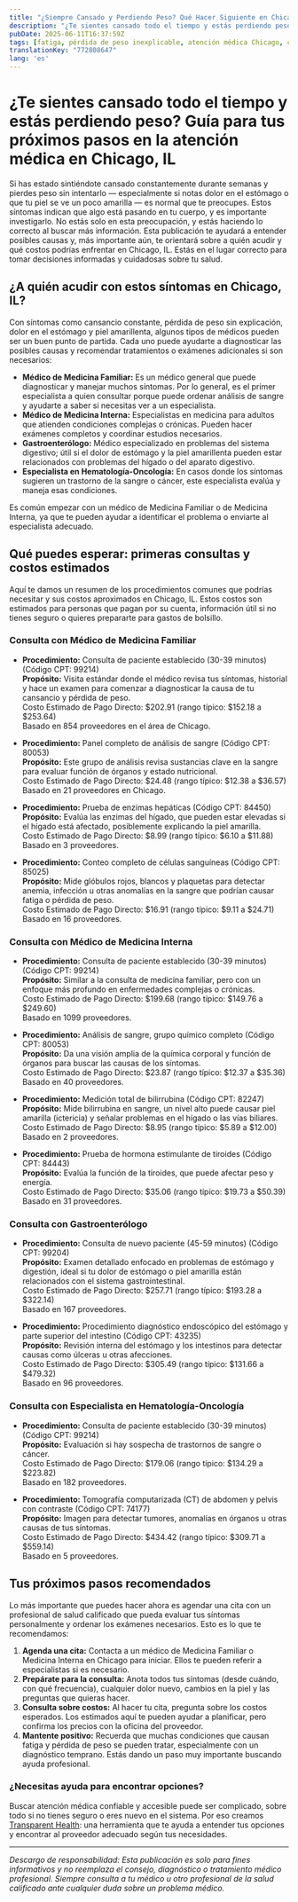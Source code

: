 ```yaml
---
title: "¿Siempre Cansado y Perdiendo Peso? Qué Hacer Siguiente en Chicago, IL"
description: "¿Te sientes cansado todo el tiempo y estás perdiendo peso sin intentarlo? Aprende a quién acudir y qué esperar para atención médica en Chicago, IL."
pubDate: 2025-06-11T16:37:59Z
tags: [fatiga, pérdida de peso inexplicable, atención médica Chicago, costos médicos, gastroenterología, medicina familiar]
translationKey: "772808647"
lang: 'es'
---
```


# ¿Te sientes cansado todo el tiempo y estás perdiendo peso? Guía para tus próximos pasos en la atención médica en Chicago, IL

Si has estado sintiéndote cansado constantemente durante semanas y pierdes peso sin intentarlo — especialmente si notas dolor en el estómago o que tu piel se ve un poco amarilla — es normal que te preocupes. Estos síntomas indican que algo está pasando en tu cuerpo, y es importante investigarlo. No estás solo en esta preocupación, y estás haciendo lo correcto al buscar más información. Esta publicación te ayudará a entender posibles causas y, más importante aún, te orientará sobre a quién acudir y qué costos podrías enfrentar en Chicago, IL. Estás en el lugar correcto para tomar decisiones informadas y cuidadosas sobre tu salud.

## ¿A quién acudir con estos síntomas en Chicago, IL?

Con síntomas como cansancio constante, pérdida de peso sin explicación, dolor en el estómago y piel amarillenta, algunos tipos de médicos pueden ser un buen punto de partida. Cada uno puede ayudarte a diagnosticar las posibles causas y recomendar tratamientos o exámenes adicionales si son necesarios:

- **Médico de Medicina Familiar:** Es un médico general que puede diagnosticar y manejar muchos síntomas. Por lo general, es el primer especialista a quien consultar porque puede ordenar análisis de sangre y ayudarte a saber si necesitas ver a un especialista.
- **Médico de Medicina Interna:** Especialistas en medicina para adultos que atienden condiciones complejas o crónicas. Pueden hacer exámenes completos y coordinar estudios necesarios.
- **Gastroenterólogo:** Médico especializado en problemas del sistema digestivo; útil si el dolor de estómago y la piel amarillenta pueden estar relacionados con problemas del hígado o del aparato digestivo.
- **Especialista en Hematología-Oncología:** En casos donde los síntomas sugieren un trastorno de la sangre o cáncer, este especialista evalúa y maneja esas condiciones.

Es común empezar con un médico de Medicina Familiar o de Medicina Interna, ya que te pueden ayudar a identificar el problema o enviarte al especialista adecuado.

## Qué puedes esperar: primeras consultas y costos estimados

Aquí te damos un resumen de los procedimientos comunes que podrías necesitar y sus costos aproximados en Chicago, IL. Estos costos son estimados para personas que pagan por su cuenta, información útil si no tienes seguro o quieres prepararte para gastos de bolsillo.

### Consulta con Médico de Medicina Familiar

- **Procedimiento:** Consulta de paciente establecido (30-39 minutos) (Código CPT: 99214)  
  **Propósito:** Visita estándar donde el médico revisa tus síntomas, historial y hace un examen para comenzar a diagnosticar la causa de tu cansancio y pérdida de peso.  
  Costo Estimado de Pago Directo: $202.91 (rango típico: $152.18 a $253.64)  
  Basado en 854 proveedores en el área de Chicago.

- **Procedimiento:** Panel completo de análisis de sangre (Código CPT: 80053)  
  **Propósito:** Este grupo de análisis revisa sustancias clave en la sangre para evaluar función de órganos y estado nutricional.  
  Costo Estimado de Pago Directo: $24.48 (rango típico: $12.38 a $36.57)  
  Basado en 21 proveedores en Chicago.

- **Procedimiento:** Prueba de enzimas hepáticas (Código CPT: 84450)  
  **Propósito:** Evalúa las enzimas del hígado, que pueden estar elevadas si el hígado está afectado, posiblemente explicando la piel amarilla.  
  Costo Estimado de Pago Directo: $8.99 (rango típico: $6.10 a $11.88)  
  Basado en 3 proveedores.

- **Procedimiento:** Conteo completo de células sanguíneas (Código CPT: 85025)  
  **Propósito:** Mide glóbulos rojos, blancos y plaquetas para detectar anemia, infección u otras anomalías en la sangre que podrían causar fatiga o pérdida de peso.  
  Costo Estimado de Pago Directo: $16.91 (rango típico: $9.11 a $24.71)  
  Basado en 16 proveedores.

### Consulta con Médico de Medicina Interna

- **Procedimiento:** Consulta de paciente establecido (30-39 minutos) (Código CPT: 99214)  
  **Propósito:** Similar a la consulta de medicina familiar, pero con un enfoque más profundo en enfermedades complejas o crónicas.  
  Costo Estimado de Pago Directo: $199.68 (rango típico: $149.76 a $249.60)  
  Basado en 1099 proveedores.

- **Procedimiento:** Análisis de sangre, grupo químico completo (Código CPT: 80053)  
  **Propósito:** Da una visión amplia de la química corporal y función de órganos para buscar las causas de los síntomas.  
  Costo Estimado de Pago Directo: $23.87 (rango típico: $12.37 a $35.36)  
  Basado en 40 proveedores.

- **Procedimiento:** Medición total de bilirrubina (Código CPT: 82247)  
  **Propósito:** Mide bilirrubina en sangre, un nivel alto puede causar piel amarilla (ictericia) y señalar problemas en el hígado o las vías biliares.  
  Costo Estimado de Pago Directo: $8.95 (rango típico: $5.89 a $12.00)  
  Basado en 2 proveedores.

- **Procedimiento:** Prueba de hormona estimulante de tiroides (Código CPT: 84443)  
  **Propósito:** Evalúa la función de la tiroides, que puede afectar peso y energía.  
  Costo Estimado de Pago Directo: $35.06 (rango típico: $19.73 a $50.39)  
  Basado en 31 proveedores.

### Consulta con Gastroenterólogo

- **Procedimiento:** Consulta de nuevo paciente (45-59 minutos) (Código CPT: 99204)  
  **Propósito:** Examen detallado enfocado en problemas de estómago y digestión, ideal si tu dolor de estómago o piel amarilla están relacionados con el sistema gastrointestinal.  
  Costo Estimado de Pago Directo: $257.71 (rango típico: $193.28 a $322.14)  
  Basado en 167 proveedores.

- **Procedimiento:** Procedimiento diagnóstico endoscópico del estómago y parte superior del intestino (Código CPT: 43235)  
  **Propósito:** Revisión interna del estómago y los intestinos para detectar causas como úlceras u otras afecciones.  
  Costo Estimado de Pago Directo: $305.49 (rango típico: $131.66 a $479.32)  
  Basado en 96 proveedores.

### Consulta con Especialista en Hematología-Oncología

- **Procedimiento:** Consulta de paciente establecido (30-39 minutos) (Código CPT: 99214)  
  **Propósito:** Evaluación si hay sospecha de trastornos de sangre o cáncer.  
  Costo Estimado de Pago Directo: $179.06 (rango típico: $134.29 a $223.82)  
  Basado en 182 proveedores.

- **Procedimiento:** Tomografía computarizada (CT) de abdomen y pelvis con contraste (Código CPT: 74177)  
  **Propósito:** Imagen para detectar tumores, anomalías en órganos u otras causas de tus síntomas.  
  Costo Estimado de Pago Directo: $434.42 (rango típico: $309.71 a $559.14)  
  Basado en 5 proveedores.

## Tus próximos pasos recomendados

Lo más importante que puedes hacer ahora es agendar una cita con un profesional de salud calificado que pueda evaluar tus síntomas personalmente y ordenar los exámenes necesarios. Esto es lo que te recomendamos:

1. **Agenda una cita:** Contacta a un médico de Medicina Familiar o Medicina Interna en Chicago para iniciar. Ellos te pueden referir a especialistas si es necesario.  
2. **Prepárate para la consulta:** Anota todos tus síntomas (desde cuándo, con qué frecuencia), cualquier dolor nuevo, cambios en la piel y las preguntas que quieras hacer.  
3. **Consulta sobre costos:** Al hacer tu cita, pregunta sobre los costos esperados. Los estimados aquí te pueden ayudar a planificar, pero confirma los precios con la oficina del proveedor.  
4. **Mantente positivo:** Recuerda que muchas condiciones que causan fatiga y pérdida de peso se pueden tratar, especialmente con un diagnóstico temprano. Estás dando un paso muy importante buscando ayuda profesional.

### ¿Necesitas ayuda para encontrar opciones?

Buscar atención médica confiable y accesible puede ser complicado, sobre todo si no tienes seguro o eres nuevo en el sistema. Por eso creamos [Transparent Health](https://transparenthealth.ai): una herramienta que te ayuda a entender tus opciones y encontrar al proveedor adecuado según tus necesidades.

---

*Descargo de responsabilidad: Esta publicación es solo para fines informativos y no reemplaza el consejo, diagnóstico o tratamiento médico profesional. Siempre consulta a tu médico u otro profesional de la salud calificado ante cualquier duda sobre un problema médico.*